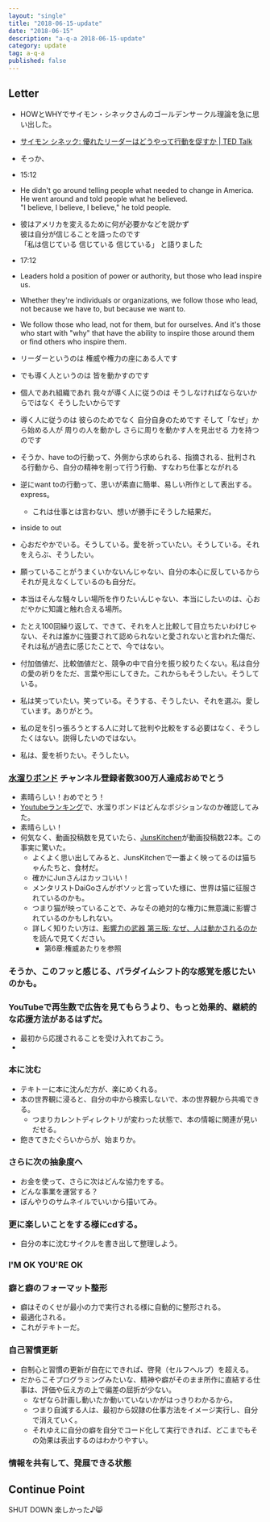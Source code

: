```yaml
---
layout: "single"
title: "2018-06-15-update"
date: "2018-06-15"
description: "a-q-a 2018-06-15-update"
category: update
tag: a-q-a
published: false
---
```


## Letter
- HOWとWHYでサイモン・シネックさんのゴールデンサークル理論を急に思い出した。
- [サイモン シネック: 優れたリーダーはどうやって行動を促すか | TED Talk](https://www.ted.com/talks/simon_sinek_how_great_leaders_inspire_action/transcript?language=ja#t-1062138)
- そっか、

- 15:12
-  He didn't go around telling people what needed to change in America.  
He went around and told people what he believed.  
"I believe, I believe, I believe," he told people.  
-  彼はアメリカを変えるために何が必要かなどを説かず  
彼は自分が信じることを語ったのです  
「私は信じている 信じている 信じている」 と語りました

- 17:12
- Leaders hold a position of power or authority, but those who lead inspire us.
-  Whether they're individuals or organizations, we follow those who lead, not because we have to, but because we want to.
- We follow those who lead, not for them, but for ourselves. And it's those who start with "why" that have the ability to inspire those around them or find others who inspire them.
- リーダーというのは 権威や権力の座にある人です
-  でも導く人というのは 皆を動かすのです
-  個人であれ組織であれ 我々が導く人に従うのは そうしなければならないからではなく そうしたいからです
- 導く人に従うのは 彼らのためでなく 自分自身のためです そして「なぜ」から始める人が 周りの人を動かし さらに周りを動かす人を見出せる 力を持つのです

- そうか、have toの行動って、外側から求められる、指摘される、批判される行動から、自分の精神を削って行う行動、すなわち仕事とながれる
- 逆にwant toの行動って、思いが素直に簡単、易しい所作として表出する。express。
  - これは仕事とは言わない、想いが勝手にそうした結果だ。
- inside to out

- 心おだやかでいる。そうしている。愛を祈っていたい。そうしている。それをえらぶ、そうしたい。
- 願っていることがうまくいかないんじゃない、自分の本心に反しているからそれが見えなくしているのも自分だ。
- 本当はそんな騒々しい場所を作りたいんじゃない、本当にしたいのは、心おだやかに知識と触れ合える場所。
- たとえ100回繰り返して、できて、それを人と比較して目立ちたいわけじゃない、それは誰かに強要されて認められないと愛されないと言われた傷だ、それは私が過去に感じたことで、今ではない。
- 付加価値だ、比較価値だと、競争の中で自分を振り絞りたくない。私は自分の愛の祈りをただ、言葉や形にしてきた。これからもそうしたい。そうしている。
- 私は笑っていたい。笑っている。そうする、そうしたい、それを選ぶ。愛しています。ありがとう。
- 私の足を引っ張ろうとする人に対して批判や比較をする必要はなく、そうしたくはない。説得したいのではない。
- 私は、愛を祈りたい。そうしたい。

### [水溜りボンド](https://www.youtube.com/channel/UCpOjLndjOqMoffA-fr8cbKA) チャンネル登録者数300万人達成おめでとう
- 素晴らしい！おめでとう！
- [Youtubeランキング](https://ytranking.net/)で、水溜りボンドはどんなポジションなのか確認してみた。
- 素晴らしい！
- 何気なく、動画投稿数を見ていたら、[JunsKitchen](https://www.youtube.com/channel/UCRxAgfYexGLlu1WHGIMUDqw)が動画投稿数22本。この事実に驚いた。
  - よくよく思い出してみると、JunsKitchenで一番よく映ってるのは猫ちゃんたちと、食材だ。
  - 確かにJunさんはカッコいい！
  - メンタリストDaiGoさんがボソッと言っていた様に、世界は猫に征服されているのかも。
  - つまり猫が映っていることで、みなその絶対的な権力に無意識に影響されているのかもしれない。
  - 詳しく知りたい方は、[影響力の武器 第三版: なぜ、人は動かされるのか](http://amzn.asia/3RvTBR3)を読んで見てください。
    - 第6章:権威あたりを参照

### そうか、このフッと感じる、パラダイムシフト的な感覚を感じたいのかも。

### YouTubeで再生数で広告を見てもらうより、もっと効果的、継続的な応援方法があるはずだ。
- 最初から応援されることを受け入れておこう。
-
### 本に沈む
- テキトーに本に沈んだ方が、楽にめくれる。
- 本の世界観に浸ると、自分の中から検索しないで、本の世界観から共鳴できる。
  - つまりカレントディレクトリが変わった状態で、本の情報に関連が見いだせる。
- 飽きてきたぐらいからが、始まりか。

### さらに次の抽象度へ
- お金を使って、さらに次はどんな協力をする。
- どんな事業を運営する？
- ぼんやりのサムネイルでいいから描いてみ。

### 更に楽しいことをする様にcdする。
- 自分の本に沈むサイクルを書き出して整理しよう。


### I'M OK YOU'RE OK

### 癖と癖のフォーマット整形
- 癖はそのくせが最小の力で実行される様に自動的に整形される。
- 最適化される。
- これがテキトーだ。

### 自己習慣更新
- 自制心と習慣の更新が自在にできれば、啓発（セルフヘルプ）を超える。
- だからこそプログラミングみたいな、精神や癖がそのまま所作に直結する仕事は、評価や伝え方の上で偏差の屈折が少ない。
  - なぜなら計画し動いたか動いていないかがはっきりわかるから。
  - つまり自滅する人は、最初から奴隷の仕事方法をイメージ実行し、自分で消えていく。
  - それゆえに自分の癖を自分でコード化して実行できれば、どこまでもその効果は表出するのはわかりやすい。

### 情報を共有して、発展できる状態

## Continue Point

SHUT DOWN
楽しかった♪:smile_cat:
